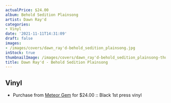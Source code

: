 ```yaml
---
actualPrice: $24.00
album: Behold Sedition Plainsong
artist: Dawn Ray'd
categories:
- Vinyl
date: '2021-11-11T14:31:09'
draft: false
images:
- /images/covers/dawn_ray'd-behold_sedition_plainsong.jpg
inStock: true
thumbnailImage: /images/covers/dawn_ray'd-behold_sedition_plainsong-thumb.jpg
title: Dawn Ray'd - Behold Sedition Plainsong
---
```


## Vinyl
* Purchase from [Meteor Gem](https://meteor-gem.com/products/dawn-rayd-behold-sedition-plainsong-lp-1) for $24.00 :: Black 1st press vinyl
